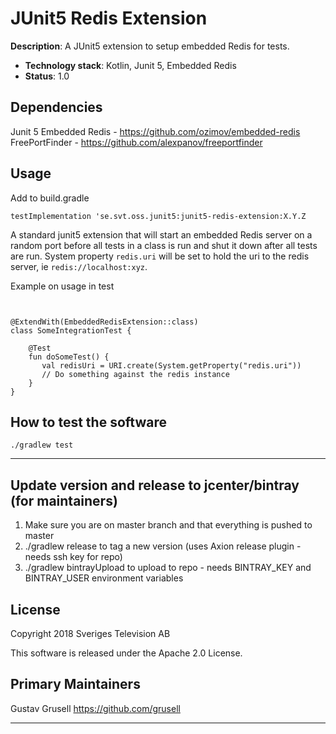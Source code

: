 # JUnit5 Redis Extension

**Description**:  A JUnit5 extension to setup embedded Redis for tests.

  - **Technology stack**: Kotlin, Junit 5, Embedded Redis
  - **Status**:  1.0
  
## Dependencies

Junit 5
Embedded Redis - https://github.com/ozimov/embedded-redis
FreePortFinder - https://github.com/alexpanov/freeportfinder

## Usage

Add to build.gradle
```
testImplementation 'se.svt.oss.junit5:junit5-redis-extension:X.Y.Z
```

A standard junit5 extension that will start an embedded Redis server on a random port before all tests in a class
 is run and shut it down after all tests are run. System property `redis.uri` will be set to hold the uri to the 
 redis server, ie `redis://localhost:xyz`.

Example on usage in test
```


@ExtendWith(EmbeddedRedisExtension::class)
class SomeIntegrationTest {

    @Test
    fun doSomeTest() {
       val redisUri = URI.create(System.getProperty("redis.uri"))
       // Do something against the redis instance
    }
}
```


## How to test the software

```./gradlew test```

----

## Update version and release to jcenter/bintray (for maintainers)

1. Make sure you are on master branch and that everything is pushed to master
2. ./gradlew release to tag a new version (uses Axion release plugin - needs ssh key for repo)
3.  ./gradlew bintrayUpload to upload to repo - needs BINTRAY_KEY and BINTRAY_USER environment variables

## License

Copyright 2018 Sveriges Television AB

This software is released under the Apache 2.0 License.

## Primary Maintainers

Gustav Grusell https://github.com/grusell

----
